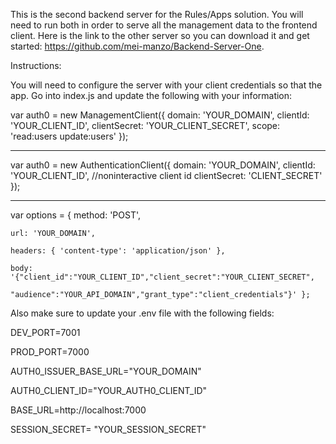 This is the second backend server for the Rules/Apps solution. You will need to run both in order to serve all the management data to the frontend client. Here is the link to the other server so you can download it and get started: https://github.com/mei-manzo/Backend-Server-One.


Instructions:

You will need to configure the server with your client credentials so that the app. Go into index.js and update the following with your information:

var auth0 = new ManagementClient({
    domain: 'YOUR_DOMAIN',
    clientId: 'YOUR_CLIENT_ID',
    clientSecret: 'YOUR_CLIENT_SECRET',
    scope: 'read:users update:users'
});


---

var auth0 = new AuthenticationClient({
    domain: 'YOUR_DOMAIN',
    clientId: 'YOUR_CLIENT_ID', //noninteractive client id
    clientSecret: 'CLIENT_SECRET'
});

---

var options = { method: 'POST',

    url: 'YOUR_DOMAIN',

    headers: { 'content-type': 'application/json' },
    
    body: '{"client_id":"YOUR_CLIENT_ID","client_secret":"YOUR_CLIENT_SECRET",
    
    "audience":"YOUR_API_DOMAIN","grant_type":"client_credentials"}' };


Also make sure to update your .env file with the following fields:


DEV_PORT=7001

PROD_PORT=7000

AUTH0_ISSUER_BASE_URL="YOUR_DOMAIN"

AUTH0_CLIENT_ID="YOUR_AUTH0_CLIENT_ID"

BASE_URL=http://localhost:7000

SESSION_SECRET= "YOUR_SESSION_SECRET"
